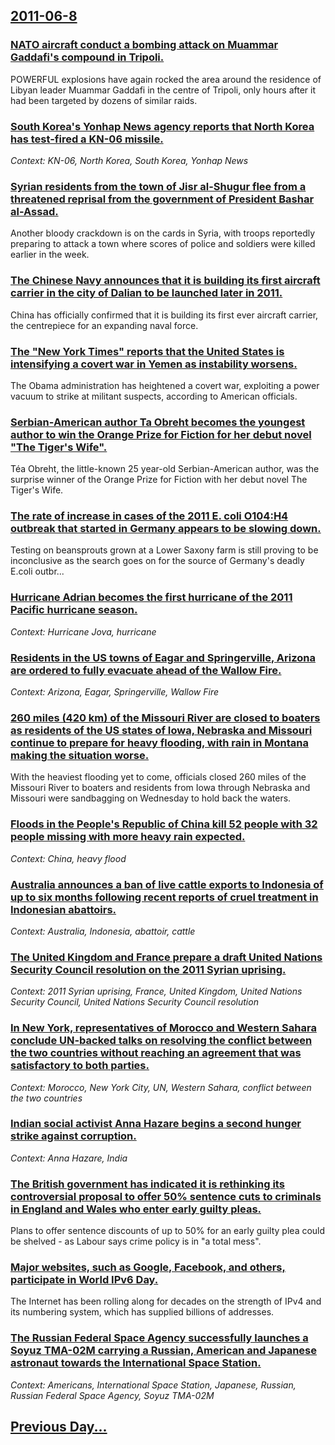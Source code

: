## [2011-06-8](/news/2011/06/8/index.md)

### [NATO aircraft conduct a bombing attack on Muammar Gaddafi's compound in Tripoli. ](/news/2011/06/8/nato-aircraft-conduct-a-bombing-attack-on-muammar-gaddafi-s-compound-in-tripoli.md)
POWERFUL explosions have again rocked the area around the residence of Libyan leader Muammar Gaddafi in the centre of Tripoli, only hours after it had been targeted by dozens of similar raids.

### [South Korea's Yonhap News agency reports that North Korea has test-fired a KN-06 missile. ](/news/2011/06/8/south-korea-s-yonhap-news-agency-reports-that-north-korea-has-test-fired-a-kn-06-missile.md)
_Context: KN-06, North Korea, South Korea, Yonhap News_

### [Syrian residents from the town of Jisr al-Shugur flee from a threatened reprisal from the government of President Bashar al-Assad. ](/news/2011/06/8/syrian-residents-from-the-town-of-jisr-al-shugur-flee-from-a-threatened-reprisal-from-the-government-of-president-bashar-al-assad.md)
Another bloody crackdown is on the cards in Syria, with troops reportedly preparing to attack a town where scores of police and soldiers were killed earlier in the week.

### [The Chinese Navy announces that it is building its first aircraft carrier in the city of Dalian to be launched later in 2011. ](/news/2011/06/8/the-chinese-navy-announces-that-it-is-building-its-first-aircraft-carrier-in-the-city-of-dalian-to-be-launched-later-in-2011.md)
China has officially confirmed that it is building its first ever aircraft carrier, the centrepiece for an expanding naval force.

### [The "New York Times" reports that the United States is intensifying a covert war in Yemen as instability worsens. ](/news/2011/06/8/the-new-york-times-reports-that-the-united-states-is-intensifying-a-covert-war-in-yemen-as-instability-worsens.md)
The Obama administration has heightened a covert war, exploiting a power vacuum to strike at militant suspects, according to American officials.

### [Serbian-American author Ta Obreht becomes the youngest author to win the Orange Prize for Fiction for her debut novel "The Tiger's Wife". ](/news/2011/06/8/serbian-american-author-tea-obreht-becomes-the-youngest-author-to-win-the-orange-prize-for-fiction-for-her-debut-novel-the-tiger-s-wife.md)
T&eacute;a Obreht, the little-known 25 year-old Serbian-American author, was the surprise winner of the Orange Prize for Fiction with her debut novel The Tiger&#039;s Wife.

### [The rate of increase in cases of the 2011 E. coli O104:H4 outbreak that started in Germany appears to be slowing down. ](/news/2011/06/8/the-rate-of-increase-in-cases-of-the-2011-e-coli-o104-h4-outbreak-that-started-in-germany-appears-to-be-slowing-down.md)
Testing on beansprouts grown at a Lower Saxony farm is still proving to be inconclusive as the search goes on for the source of Germany&#39;s deadly E.coli outbr...

### [Hurricane Adrian becomes the first hurricane of the 2011 Pacific hurricane season. ](/news/2011/06/8/hurricane-adrian-becomes-the-first-hurricane-of-the-2011-pacific-hurricane-season.md)
_Context: Hurricane Jova, hurricane_

### [Residents in the US towns of Eagar and Springerville, Arizona are ordered to fully evacuate ahead of the Wallow Fire. ](/news/2011/06/8/residents-in-the-us-towns-of-eagar-and-springerville-arizona-are-ordered-to-fully-evacuate-ahead-of-the-wallow-fire.md)
_Context: Arizona, Eagar, Springerville, Wallow Fire_

### [260 miles (420 km) of the Missouri River are closed to boaters as residents of the US states of Iowa, Nebraska and Missouri continue to prepare for heavy flooding, with rain in Montana making the situation worse. ](/news/2011/06/8/260-miles-420-km-of-the-missouri-river-are-closed-to-boaters-as-residents-of-the-us-states-of-iowa-nebraska-and-missouri-continue-to-prep.md)
With the heaviest flooding yet to come, officials closed 260 miles of the Missouri River to boaters and residents from Iowa through Nebraska and Missouri were sandbagging on Wednesday to hold back the waters.

### [Floods in the People's Republic of China kill 52 people with 32 people missing with more heavy rain expected. ](/news/2011/06/8/floods-in-the-people-s-republic-of-china-kill-52-people-with-32-people-missing-with-more-heavy-rain-expected.md)
_Context: China, heavy flood_

### [Australia announces a ban of live cattle exports to Indonesia of up to six months following recent reports of cruel treatment in Indonesian abattoirs. ](/news/2011/06/8/australia-announces-a-ban-of-live-cattle-exports-to-indonesia-of-up-to-six-months-following-recent-reports-of-cruel-treatment-in-indonesian.md)
_Context: Australia, Indonesia, abattoir, cattle_

### [The United Kingdom and France prepare a draft United Nations Security Council resolution on the 2011 Syrian uprising. ](/news/2011/06/8/the-united-kingdom-and-france-prepare-a-draft-united-nations-security-council-resolution-on-the-2011-syrian-uprising.md)
_Context: 2011 Syrian uprising, France, United Kingdom, United Nations Security Council, United Nations Security Council resolution_

### [In New York, representatives of Morocco and Western Sahara conclude UN-backed talks on resolving the conflict between the two countries without reaching an agreement that was satisfactory to both parties. ](/news/2011/06/8/in-new-york-representatives-of-morocco-and-western-sahara-conclude-un-backed-talks-on-resolving-the-conflict-between-the-two-countries-with.md)
_Context: Morocco, New York City, UN, Western Sahara, conflict between the two countries_

### [Indian social activist Anna Hazare begins a second hunger strike against corruption. ](/news/2011/06/8/indian-social-activist-anna-hazare-begins-a-second-hunger-strike-against-corruption.md)
_Context: Anna Hazare, India_

### [The British government has indicated it is rethinking its controversial proposal to offer 50% sentence cuts to criminals in England and Wales who enter early guilty pleas. ](/news/2011/06/8/the-british-government-has-indicated-it-is-rethinking-its-controversial-proposal-to-offer-50-sentence-cuts-to-criminals-in-england-and-wale.md)
Plans to offer sentence discounts of up to 50% for an early guilty plea could be shelved - as Labour says crime policy is in &quot;a total mess&quot;.

### [Major websites, such as Google, Facebook, and others, participate in World IPv6 Day. ](/news/2011/06/8/major-websites-such-as-google-facebook-and-others-participate-in-world-ipv6-day.md)
The Internet has been rolling along for decades on the strength of IPv4 and its numbering system, which has supplied billions of addresses. 

### [The Russian Federal Space Agency successfully launches a Soyuz TMA-02M carrying a Russian, American and Japanese astronaut towards the International Space Station. ](/news/2011/06/8/the-russian-federal-space-agency-successfully-launches-a-soyuz-tma-02m-carrying-a-russian-american-and-japanese-astronaut-towards-the-inter.md)
_Context: Americans, International Space Station, Japanese, Russian, Russian Federal Space Agency, Soyuz TMA-02M_

## [Previous Day...](/news/2011/06/7/index.md)

